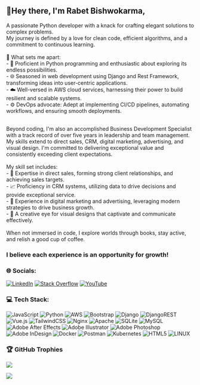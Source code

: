 ## 👋Hey there, I'm Rabet Bishwokarma,

A passionate Python developer with a knack for crafting elegant solutions to complex problems. <br>My journey is defined by a love for clean code, efficient algorithms, and a commitment to continuous learning.<br><br>🚀 What sets me apart:<br>- 🐍 Proficient in Python programming and enthusiastic about exploring its endless possibilities.<br>- 🌐 Seasoned in web development using Django and Rest Framework, transforming ideas into user-centric applications.<br>- ☁️ Well-versed in AWS cloud services, harnessing their power to build resilient and scalable systems.<br>- ⚙️ DevOps advocate: Adept at implementing CI/CD pipelines, automating workflows, and ensuring smooth deployments.<br>

<br>Beyond coding, I'm also an accomplished Business Development Specialist with a track record of over five years in leadership and team management. My skills extend to direct sales, CRM, digital marketing, advertising, and visual design. I'm committed to delivering exceptional value and consistently exceeding client expectations.<br><br>My skill set includes:<br>- 💎 Expertise in direct sales, forming strong client relationships, and achieving sales targets.<br>- 📈 Proficiency in CRM systems, utilizing data to drive decisions and provide exceptional service.<br>- 📣 Experience in digital marketing and advertising, leveraging modern strategies to drive business growth.<br>- 🎨 A creative eye for visual designs that captivate and communicate effectively.<br><br>When not immersed in code, I explore worlds through books, stay active, and relish a good cup of coffee. <br>

### I believe each experience is an opportunity for growth!

### 🌐 Socials:
[![LinkedIn](https://img.shields.io/badge/LinkedIn-%230077B5.svg?logo=linkedin&logoColor=white)](https://linkedin.com/in/rabet-b-740860185) [![Stack Overflow](https://img.shields.io/badge/-Stackoverflow-FE7A16?logo=stack-overflow&logoColor=white)](https://stackoverflow.com/users/rabetbishwokarma) [![YouTube](https://img.shields.io/badge/YouTube-%23FF0000.svg?logo=YouTube&logoColor=white)](https://youtube.com/@gurkhastream) 

### 💻 Tech Stack:
![JavaScript](https://img.shields.io/badge/javascript-%23323330.svg?style=for-the-badge&logo=javascript&logoColor=%23F7DF1E) ![Python](https://img.shields.io/badge/python-3670A0?style=for-the-badge&logo=python&logoColor=ffdd54) ![AWS](https://img.shields.io/badge/AWS-%23FF9900.svg?style=for-the-badge&logo=amazon-aws&logoColor=white) ![Bootstrap](https://img.shields.io/badge/bootstrap-%23563D7C.svg?style=for-the-badge&logo=bootstrap&logoColor=white) ![Django](https://img.shields.io/badge/django-%23092E20.svg?style=for-the-badge&logo=django&logoColor=white) ![DjangoREST](https://img.shields.io/badge/DJANGO-REST-ff1709?style=for-the-badge&logo=django&logoColor=white&color=ff1709&labelColor=gray) ![Vue.js](https://img.shields.io/badge/vuejs-%2335495e.svg?style=for-the-badge&logo=vuedotjs&logoColor=%234FC08D) ![TailwindCSS](https://img.shields.io/badge/tailwindcss-%2338B2AC.svg?style=for-the-badge&logo=tailwind-css&logoColor=white) ![Nginx](https://img.shields.io/badge/nginx-%23009639.svg?style=for-the-badge&logo=nginx&logoColor=white) ![Apache](https://img.shields.io/badge/apache-%23D42029.svg?style=for-the-badge&logo=apache&logoColor=white) ![SQLite](https://img.shields.io/badge/sqlite-%2307405e.svg?style=for-the-badge&logo=sqlite&logoColor=white) ![MySQL](https://img.shields.io/badge/mysql-%2300f.svg?style=for-the-badge&logo=mysql&logoColor=white) ![Adobe After Effects](https://img.shields.io/badge/Adobe%20After%20Effects-9999FF.svg?style=for-the-badge&logo=Adobe%20After%20Effects&logoColor=white) ![Adobe Illustrator](https://img.shields.io/badge/adobeillustrator-%23FF9A00.svg?style=for-the-badge&logo=adobeillustrator&logoColor=white) ![Adobe Photoshop](https://img.shields.io/badge/adobephotoshop-%2331A8FF.svg?style=for-the-badge&logo=adobephotoshop&logoColor=white) ![Adobe InDesign](https://img.shields.io/badge/Adobe%20InDesign-49021F?style=for-the-badge&logo=adobeindesign&logoColor=white) ![Docker](https://img.shields.io/badge/docker-%230db7ed.svg?style=for-the-badge&logo=docker&logoColor=white) ![Postman](https://img.shields.io/badge/Postman-FF6C37?style=for-the-badge&logo=postman&logoColor=white) ![Kubernetes](https://img.shields.io/badge/kubernetes-%23326ce5.svg?style=for-the-badge&logo=kubernetes&logoColor=white) ![HTML5](https://img.shields.io/badge/html5-%23E34F26.svg?style=for-the-badge&logo=html5&logoColor=white) ![LINUX](https://img.shields.io/badge/Linux-FCC624?style=for-the-badge&logo=linux&logoColor=black)

### 🏆 GitHub Trophies
![](https://github-profile-trophy.vercel.app/?username=rabetbishwokarma&theme=darkhub&no-frame=true&no-bg=true&margin-w=4)

[![](https://visitcount.itsvg.in/api?id=rabetbishwokarma&icon=0&color=9)](https://visitcount.itsvg.in)


